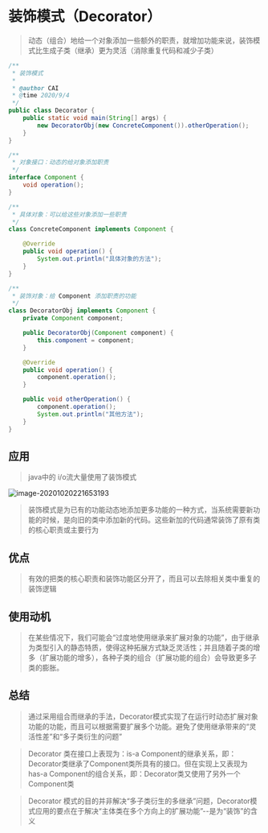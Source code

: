 # 装饰模式（Decorator）

> 动态（组合）地给一个对象添加一些额外的职责，就增加功能来说，装饰模式比生成子类（继承）更为灵活（消除重复代码和减少子类）

``` java
/**
 * 装饰模式
 *
 * @author CAI
 * @time 2020/9/4
 */
public class Decorator {
    public static void main(String[] args) {
        new DecoratorObj(new ConcreteComponent()).otherOperation();
    }
}

/**
 * 对象接口：动态的给对象添加职责
 */
interface Component {
    void operation();
}

/**
 * 具体对象：可以给这些对象添加一些职责
 */
class ConcreteComponent implements Component {

    @Override
    public void operation() {
        System.out.println("具体对象的方法");
    }
}

/**
 * 装饰对象：给 Component 添加职责的功能
 */
class DecoratorObj implements Component {
    private Component component;

    public DecoratorObj(Component component) {
        this.component = component;
    }

    @Override
    public void operation() {
        component.operation();
    }

    public void otherOperation() {
        component.operation();
        System.out.println("其他方法");
    }
}
```

## 应用

> java中的 i/o流大量使用了装饰模式

![image-20201020221653193](https://typora-image-1301733210.cos.ap-guangzhou.myqcloud.com/img/image-20201020221653193.png)

> 装饰模式是为已有的功能动态地添加更多功能的一种方式，当系统需要新功能的时候，是向旧的类中添加新的代码。这些新加的代码通常装饰了原有类的核心职责或主要行为

## 优点

> 有效的把类的核心职责和装饰功能区分开了，而且可以去除相关类中重复的装饰逻辑

## 使用动机

> 在某些情况下，我们可能会“过度地使用继承来扩展对象的功能”，由于继承为类型引入的静态特质，使得这种拓展方式缺乏灵活性；并且随着子类的增多（扩展功能的增多），各种子类的组合（扩展功能的组合）会导致更多子类的膨胀。

## 总结

> 通过采用组合而继承的手法，Decorator模式实现了在运行时动态扩展对象功能的功能，而且可以根据需要扩展多个功能。避免了使用继承带来的“灵活性差”和“多子类衍生的问题”

> Decorator 类在接口上表现为：is-a Component的继承关系，即：Decorator类继承了Component类所具有的接口。但在实现上又表现为has-a Component的组合关系，即：Decorator类又使用了另外一个Component类

> Decorator 模式的目的并非解决“多子类衍生的多继承”问题，Decorator模式应用的要点在于解决“主体类在多个方向上的扩展功能”--是为“装饰”的含义